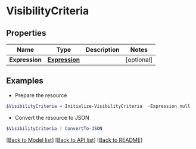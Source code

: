 # VisibilityCriteria
## Properties

Name | Type | Description | Notes
------------ | ------------- | ------------- | -------------
**Expression** | [**Expression**](Expression.md) |  | [optional] 

## Examples

- Prepare the resource
```powershell
$VisibilityCriteria = Initialize-VisibilityCriteria  -Expression null
```

- Convert the resource to JSON
```powershell
$VisibilityCriteria | ConvertTo-JSON
```

[[Back to Model list]](../README.md#documentation-for-models) [[Back to API list]](../README.md#documentation-for-api-endpoints) [[Back to README]](../README.md)

